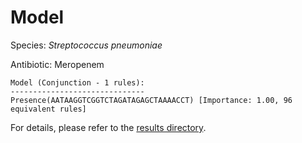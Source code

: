 
# Model

Species: *Streptococcus pneumoniae*

Antibiotic: Meropenem

```
Model (Conjunction - 1 rules):
------------------------------
Presence(AATAAGGTCGGTCTAGATAGAGCTAAAACCT) [Importance: 1.00, 96 equivalent rules]

```

For details, please refer to the [results directory](../../../../../results/scm_b/streptococcus%20pneumoniae/meropenem/repeat_7/).

